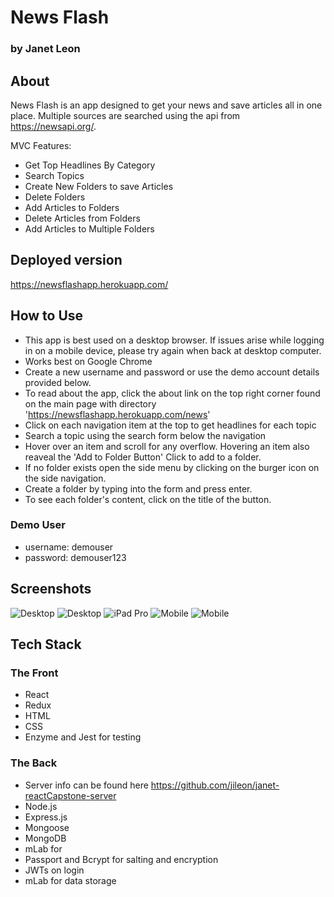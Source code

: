 # News Flash

### by Janet Leon

## About

News Flash is an app designed to get your news and save articles all in one place. Multiple sources are searched using the api from
https://newsapi.org/.

MVC Features:

- Get Top Headlines By Category
- Search Topics
- Create New Folders to save Articles
- Delete Folders
- Add Articles to Folders
- Delete Articles from Folders
- Add Articles to Multiple Folders

## Deployed version

https://newsflashapp.herokuapp.com/

## How to Use

- This app is best used on a desktop browser. If issues arise while logging in on a mobile device, please try again when back at desktop computer.
- Works best on Google Chrome
- Create a new username and password or use the demo account details provided below.
- To read about the app, click the about link on the top right corner found on the main page with directory 'https://newsflashapp.herokuapp.com/news'
- Click on each navigation item at the top to get headlines for each topic
- Search a topic using the search form below the navigation
- Hover over an item and scroll for any overflow. Hovering an item also reaveal the 'Add to Folder Button' Click to add to a folder.
- If no folder exists open the side menu by clicking on the burger icon on the side navigation.
- Create a folder by typing into the form and press enter.
- To see each folder's content, click on the title of the button.

### Demo User

- username: demouser
- password: demouser123

## Screenshots

![Desktop](https://github.com/jileon/janet-reactCapstone-client/blob/master/screenshots/Desktop.png)
![Desktop](https://github.com/jileon/janet-reactCapstone-client/blob/master/screenshots/desktop-folder-contents.png)
![iPad Pro](https://github.com/jileon/janet-reactCapstone-client/blob/master/screenshots/ipadPro.png)
![Mobile](https://github.com/jileon/janet-reactCapstone-client/blob/master/screenshots/mobile.png)
![Mobile](https://github.com/jileon/janet-reactCapstone-client/blob/master/screenshots/mobile-folder-menu.png)

## Tech Stack

### The Front

- React
- Redux
- HTML
- CSS
- Enzyme and Jest for testing

### The Back

- Server info can be found here https://github.com/jileon/janet-reactCapstone-server
- Node.js
- Express.js
- Mongoose
- MongoDB
- mLab for
- Passport and Bcrypt for salting and encryption
- JWTs on login
- mLab for data storage
